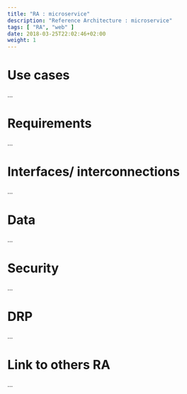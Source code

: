```yaml
---
title: "RA : microservice"
description: "Reference Architecture : microservice"
tags: [ "RA", "web" ]
date: 2018-03-25T22:02:46+02:00
weight: 1
---
```

# Use cases

...

# Requirements

...

# Interfaces/ interconnections 

...

# Data

...

# Security 

...

# DRP

...

# Link to others RA 

...
